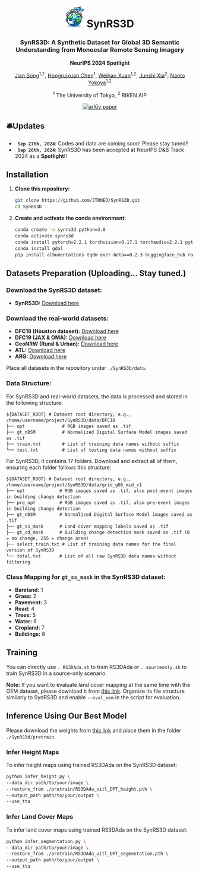 <div align="center">
    <h1 align="center">
        <img src="figs/icon.png" alt="Description" width="50">
        SynRS3D
    </h1>
    <h3>SynRS3D: A Synthetic Dataset for Global 3D Semantic Understanding from Monocular Remote Sensing Imagery</h3>
    <p><strong>NeurIPS 2024 Spotlight</strong></p>


[Jian Song](https://scholar.google.ch/citations?user=CgcMFJsAAAAJ&hl=zh-CN)<sup>1,2</sup>, [Hongruixuan Chen](https://scholar.google.ch/citations?user=XOk4Cf0AAAAJ&hl=zh-CN&oi=ao)<sup>1</sup>, [Weihao Xuan](https://weihaoxuan.com/)<sup>1,2</sup>, [Junshi Xia](https://scholar.google.com/citations?user=n1aKdTkAAAAJ&hl=en)<sup>2</sup>, [Naoto Yokoya](https://scholar.google.co.jp/citations?user=DJ2KOn8AAAAJ&hl=en)<sup>1,2</sup>

<sup>1</sup> The University of Tokyo, <sup>2</sup> RIKEN AIP

[![arXiv paper](https://img.shields.io/badge/arXiv-paper-b31b1b.svg)](https://arxiv.org/pdf/2406.18151)


</div>

## 🛎️Updates
* **` Sep 27th, 2024`**: Codes and data are coming soon! Please stay tuned!!
* **` Sep 26th, 2024`**: SynRS3D has been accepted at NeurIPS D&B Track 2024 as a **Spotlight**!!

## Installation

1. **Clone this repository:**

    ```bash
    git clone https://github.com/JTRNEO/SynRS3D.git
    cd SynRS3D
    ```

2. **Create and activate the conda environment:**

    ```bash
    conda create -n synrs3d python=3.8
    conda activate synrs3d
    conda install pytorch=2.2.1 torchvision=0.17.1 torchaudio=2.2.1 pytorch-cuda=11.8 -c pytorch -c nvidia
    conda install gdal
    pip install albumentations tqdm ever-beta==0.2.3 huggingface_hub rasterio
    ```

## Datasets Preparation (Uploading... Stay tuned.)

### Download the SynRS3D dataset:

- **SynRS3D:** [Download here](https://arxiv.org/pdf/2406.18151)

### Download the real-world datasets:

- **DFC18 (Houston dataset):** [Download here](https://arxiv.org/pdf/2406.18151)
- **DFC19 (JAX & OMA):** [Download here](https://arxiv.org/pdf/2406.18151)
- **GeoNRW (Rural & Urban):** [Download here](https://arxiv.org/pdf/2406.18151)
- **ATL:** [Download here](https://arxiv.org/pdf/2406.18151)
- **ARG:** [Download here](https://arxiv.org/pdf/2406.18151)

Place all datasets in the repository under `./SynRS3D/data`.

### Data Structure:

For SynRS3D and real-world datasets, the data is processed and stored in the following structure:

```
${DATASET_ROOT} # Dataset root directory, e.g., /home/username/project/SynRS3D/data/DFC18
├── opt              # RGB images saved as .tif
├── gt_nDSM          # Normalized Digital Surface Model images saved as .tif
├── train.txt        # List of training data names without suffix
└── test.txt         # List of testing data names without suffix
```

For SynRS3D, it contains 17 folders. Download and extract all of them, ensuring each folder follows this structure:

```
${DATASET_ROOT} # Dataset root directory, e.g., /home/username/project/SynRS3D/data/grid_g05_mid_v1
├── opt             # RGB images saved as .tif, also post-event images in building change detection
├── pre_opt         # RGB images saved as .tif, also pre-event images in building change detection
├── gt_nDSM         # Normalized Digital Surface Model images saved as .tif
├── gt_ss_mask      # Land cover mapping labels saved as .tif
├── gt_cd_mask      # Building change detection mask saved as .tif (0 = no change, 255 = change area)
├── select_train.txt # List of training data names for the final version of SynRS3D
└── total.txt       # List of all raw SynRS3D data names without filtering
```

### Class Mapping for `gt_ss_mask` in the SynRS3D dataset:

- **Bareland:** 1
- **Grass:** 2
- **Pavement:** 3
- **Road:** 4
- **Trees:** 5
- **Water:** 6
- **Cropland:** 7
- **Buildings:** 8

## Training

You can directly use `. RS3DAda.sh` to train RS3DAda or `. sourceonly.sh` to train SynRS3D in a source-only scenario.

**Note:** If you want to evaluate land cover mapping at the same time with the OEM dataset, please download it from [this link](https://zenodo.org/records/7223446). Organize its file structure similarly to SynRS3D and enable `--eval_oem` in the script for evaluation.

## Inference Using Our Best Model

Please download the weights from [this link](https://drive.google.com/drive/folders/1sGD6KBdHuRsfAfIRlJIrs-1nfSd8cdRw?usp=sharing) and place them in the folder `./SynRS3d/pretrain`.

### Infer Height Maps

To infer height maps using trained RS3DAda on the SynRS3D dataset:

```bash
python infer_height.py \
--data_dir path/to/your/image \
--restore_from ./pretrain/RS3DAda_vitl_DPT_height.pth \
--output_path path/to/your/output \
--use_tta
```

### Infer Land Cover Maps

To infer land cover maps using trained RS3DAda on the SynRS3D dataset:

```bash
python infer_segmentation.py \
--data_dir path/to/your/image \
--restore_from ./pretrain/RS3DAda_vitl_DPT_segmentation.pth \
--output_path path/to/your/output \
--use_tta
```
